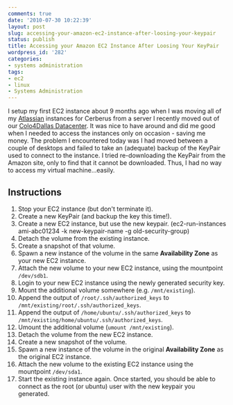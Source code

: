 ```yaml
---
comments: true
date: '2010-07-30 10:22:39'
layout: post
slug: accessing-your-amazon-ec2-instance-after-loosing-your-keypair
status: publish
title: Accessing your Amazon EC2 Instance After Loosing Your KeyPair
wordpress_id: '282'
categories:
- systems administration
tags:
- ec2
- linux
- Systems Administration
---
```


I setup my first EC2 instance about 9 months ago when I was moving all of my <a href="http://www.atlassian.com/">Atlassian</a> instances for Cerberus from a server I recently moved out of our <a href="http://www.colo4dallas.com/">Colo4Dallas Datacenter</a>. It was nice to have around and did me good when I needed to access the instances only on occasion - saving me money. The problem I encountered today was I had moved between a couple of desktops and failed to take an (adequate) backup of the KeyPair used to connect to the instance. I tried re-downloading the KeyPair from the Amazon site, only to find that it cannot be downloaded. Thus, I had no way to access my virtual machine...easily. 
<!--more-->
<h2>Instructions</h2>
<ol>
<li>Stop your EC2 instance (but don't terminate it).</li>
<li>Create a new KeyPair (and backup the key this time!).</li>
<li>Create a new EC2 instance, but use the new keypair. (ec2-run-instances ami-abc01234 -k new-keypair-name -g old-security-group)</li>
<li>Detach the volume from the existing instance.</li>
<li>Create a snapshot of that volume.</li>
<li>Spawn a new instance of the volume in the same <strong>Availability Zone</strong> as your new EC2 instance.</li>
<li>Attach the new volume to your new EC2 instance, using the mountpoint <code>/dev/sdb1</code>.</li>
<li>Login to your new EC2 instance using the newly generated security key.</li>
<li>Mount the additional volume somewhere (e.g. <code>/mnt/existing</code>).</li>
<li>Append the output of <code>/root/.ssh/authorized_keys</code> to <code>/mnt/existing/root/.ssh/authorized_keys</code>.</li>
<li>Append the output of <code>/home/ubuntu/.ssh/authorized_keys</code> to <code>/mnt/existing/home/ubuntu/.ssh/authorized_keys</code>.</li>
<li>Umount the additional volume (<code>umount /mnt/existing</code>).</li>
<li>Detach the volume from the new EC2 instance.</li>
<li>Create a new snapshot of the volume.</li>
<li>Spawn a new instance of the volume in the original <strong>Availability Zone</strong> as the original EC2 instance.</li>
<li>Attach the new volume to the existing EC2 instance using the mountpoint <code>/dev/sda1</code>.</li>
<li>Start the existing instance again. Once started, you should be able to connect as the root (or ubuntu) user with the new keypair you generated.</li>
</ol>
